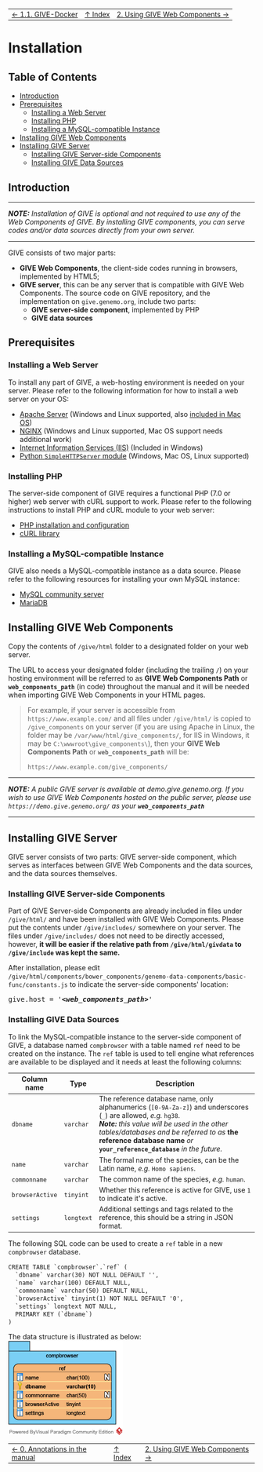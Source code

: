 ||||
| --- | --- | --- |
| [← 1.1. GIVE-Docker](https://github.com/Zhong-Lab-UCSD/Genomic-Interactive-Visualization-Engine/tree/master/tutorials/GIVE-Docker.md) | [↑ Index](Readme.md) | [2. Using GIVE Web Components →](2-webComponents.md) |

# Installation

## Table of Contents
*   [Introduction](#introduction)
*   [Prerequisites](#prerequisites)
    *   [Installing a Web Server](#installing-a-web-server)
    *   [Installing PHP](#installing-php)
    *   [Installing a MySQL-compatible Instance](#installing-a-mysql-compatible-instance)
*   [Installing GIVE Web Components](#installing-give-web-components)
*   [Installing GIVE Server](#installing-give-server)
    *   [Installing GIVE Server-side Components](#installing-give-server-side-components)
    *   [Installing GIVE Data Sources](#installing-give-data-sources)

## Introduction

***
*__NOTE:__ Installation of GIVE is optional and not required to use any of the Web Components of GIVE. By installing GIVE components, you can serve codes and/or data sources directly from your own server.*
***

GIVE consists of two major parts:
*   __GIVE Web Components__, the client-side codes running in browsers, implemented by HTML5;
*   __GIVE server__, this can be any server that is compatible with GIVE Web Components. The source code on GIVE repository, and the implementation on `give.genemo.org`, include two parts:
    *   __GIVE server-side component__, implemented by PHP
    *   __GIVE data sources__

## Prerequisites

### Installing a Web Server

To install any part of GIVE, a web-hosting environment is needed on your server. Please refer to the following information for how to install a web server on your OS:
*   [Apache Server](https://httpd.apache.org/docs/2.4/getting-started.html) (Windows and Linux supported, also [included in Mac OS](https://www.lifewire.com/use-your-mac-to-share-web-site-2260400))
*   [NGINX](https://www.nginx.com/resources/wiki/start/topics/tutorials/install/) (Windows and Linux supported, Mac OS support needs additional work)
*   [Internet Information Services (IIS)](https://www.iis.net/learn/get-started/getting-started-with-iis) (Included in Windows)
*   [Python `SimpleHTTPServer` module](https://docs.python.org/2/library/simplehttpserver.html) (Windows, Mac OS, Linux supported)

### Installing PHP

The server-side component of GIVE requires a functional PHP (7.0 or higher) web server with cURL support to work. Please refer to the following instructions to install PHP and cURL module to your web server:
*   [PHP installation and configuration](http://php.net/manual/en/install.php)
*   [cURL library](http://php.net/manual/en/book.curl.php)

### Installing a MySQL-compatible Instance

GIVE also needs a MySQL-compatible instance as a data source. Please refer to the following resources for installing your own MySQL instance:
*   [MySQL community server](https://dev.mysql.com/downloads/mysql/)
*   [MariaDB](https://downloads.mariadb.org/)

## Installing GIVE Web Components

Copy the contents of `/give/html` folder to a designated folder on your web server.

The URL to access your designated folder (including the trailing `/`) on your hosting environment will be referred to as __GIVE Web Components Path__ or __`web_components_path`__ (in code) throughout the manual and it will be needed when importing GIVE Web Components in your HTML pages.

> For example, if your server is accessible from `https://www.example.com/` and all files under `/give/html/` is copied to `/give_components` on your server (if you are using Apache in Linux, the folder may be `/var/www/html/give_components/`, for IIS in Windows, it may be `C:\wwwroot\give_components\`), then your __GIVE Web Components Path__ or __`web_components_path`__ will be:
> ```
> https://www.example.com/give_components/
> ```

***

*__NOTE:__ A public GIVE server is available at demo.give.genemo.org. If you wish to use GIVE Web Components hosted on the public server, please use `https://demo.give.genemo.org/` as your __`web_components_path`__*

***

## Installing GIVE Server

GIVE server consists of two parts: GIVE server-side component, which serves as interfaces between GIVE Web Components and the data sources, and the data sources themselves.

### Installing GIVE Server-side Components

Part of GIVE Server-side Components are already included in files under `/give/html/` and have been installed with GIVE Web Components. Please put the contents under `/give/includes/` somewhere on your server. The files under `/give/includes/` does not need to be directly accessed, however, __it will be easier if the relative path from `/give/html/givdata` to `/give/include` was kept the same.__

After installation, please edit `/give/html/components/bower_components/genemo-data-components/basic-func/constants.js` to indicate the server-side components' location:

<pre>
give.host = '<em><strong>&lt;web_components_path&gt;</strong></em>'
</pre>

### Installing GIVE Data Sources

To link the MySQL-compatible instance to the server-side component of GIVE, a database named `compbrowser` with a table named `ref` need to be created on the instance. The `ref` table is used to tell engine what references are available to be displayed and it needs at least the following columns:

| Column name | Type | Description |
| --- | --- | --- |
| `dbname` | `varchar` | The reference database name, only alphanumerics (`[0-9A-Za-z]`) and underscores (`_`) are allowed, *e.g.* `hg38`. <br> *__Note:__ this value will be used in the other tables/databases and be referred to as* __the reference database name__ *or* __`your_reference_database`__ *in the future.* |
| `name` | `varchar` | The formal name of the species, can be the Latin name, *e.g.* `Homo sapiens`. |
| `commonname` | `varchar` | The common name of the species, *e.g.* `human`. |
| `browserActive` | `tinyint` | Whether this reference is active for GIVE, use `1` to indicate it's active. |
| `settings` | `longtext` | Additional settings and tags related to the reference, this should be a string in JSON format. |

The following SQL code can be used to create a `ref` table in
a new `compbrowser` database.
```
CREATE TABLE `compbrowser`.`ref` (
  `dbname` varchar(30) NOT NULL DEFAULT '',
  `name` varchar(100) DEFAULT NULL,
  `commonname` varchar(50) DEFAULT NULL,
  `browserActive` tinyint(1) NOT NULL DEFAULT '0',
  `settings` longtext NOT NULL,
  PRIMARY KEY (`dbname`)
)
```

The data structure is illustrated as below:  
![UML Diagram for the database](images/1-GIVE_DB_comp.png)

||||
| --- | --- | --- |
| [← 0. Annotations in the manual](0-annotation.md) | [↑ Index](index.md) | [2. Using GIVE Web Components →](2-webComponents.md) |
